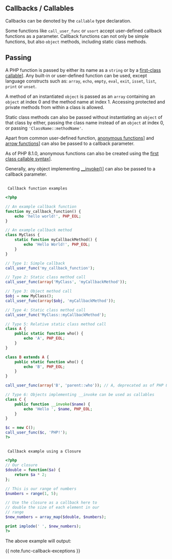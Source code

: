 
 
## Callbacks / Callables
 
 Callbacks can be denoted by the `callable` type declaration. 
 
 Some functions like `call_user_func` or `usort` accept user-defined callback functions as a parameter. Callback functions can not only be simple functions, but also `object` methods, including static class methods. 
 
 
## Passing
 
 A PHP function is passed by either its name as a `string` or by a [first-class callable](functions.first_class_callable_syntax)]. Any built-in or user-defined function can be used, except language constructs such as: `array`, `echo`, `empty`, `eval`, `exit`, `isset`, `list`, `print` or `unset`. 
 
 A method of an instantiated `object` is passed as an `array` containing an `object` at index 0 and the method name at index 1. Accessing protected and private methods from within a class is allowed. 
 
 Static class methods can also be passed without instantiating an `object` of that class by either, passing the class name instead of an `object` at index 0, or passing `'ClassName::methodName'`. 
 
 Apart from common user-defined function, [anonymous functions](functions.anonymous)] and [arrow functions](functions.arrow)] can also be passed to a callback parameter. 
 
<div class="note">
     
 As of PHP 8.1.0, anonymous functions can also be created using the [first class callable syntax](functions.first_class_callable_syntax)]. 
 
</div>
 
 Generally, any object implementing [__invoke()](object.invoke)] can also be passed to a callback parameter. 
 
 <div class="example">
     
## 
     Callback function examples
    
 

```php
<?php

// An example callback function
function my_callback_function() {
    echo 'hello world!', PHP_EOL;
}

// An example callback method
class MyClass {
    static function myCallbackMethod() {
        echo 'Hello World!', PHP_EOL;
    }
}

// Type 1: Simple callback
call_user_func('my_callback_function');

// Type 2: Static class method call
call_user_func(array('MyClass', 'myCallbackMethod'));

// Type 3: Object method call
$obj = new MyClass();
call_user_func(array($obj, 'myCallbackMethod'));

// Type 4: Static class method call
call_user_func('MyClass::myCallbackMethod');

// Type 5: Relative static class method call
class A {
    public static function who() {
        echo 'A', PHP_EOL;
    }
}

class B extends A {
    public static function who() {
        echo 'B', PHP_EOL;
    }
}

call_user_func(array('B', 'parent::who')); // A, deprecated as of PHP 8.2.0

// Type 6: Objects implementing __invoke can be used as callables
class C {
    public function __invoke($name) {
        echo 'Hello ', $name, PHP_EOL;
    }
}

$c = new C();
call_user_func($c, 'PHP!');
?>
```
 
</div> 
 
 <div class="example">
     
## 
     Callback example using a Closure
    
 

```php
<?php
// Our closure
$double = function($a) {
    return $a * 2;
};

// This is our range of numbers
$numbers = range(1, 5);

// Use the closure as a callback here to
// double the size of each element in our
// range
$new_numbers = array_map($double, $numbers);

print implode(' ', $new_numbers);
?>
```
 
The above example will output:
 
<!-- start screen -->
<!--


2 4 6 8 10

    
-->
 
</div> 
 {{ note.func-callback-exceptions }} 

